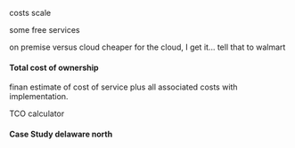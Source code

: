 costs scale

some free services

on premise versus cloud
cheaper for the cloud, I get it...
tell that to walmart

#### Total cost of ownership

finan estimate of cost of service plus all associated costs with implementation.

TCO calculator

#### Case Study delaware north
